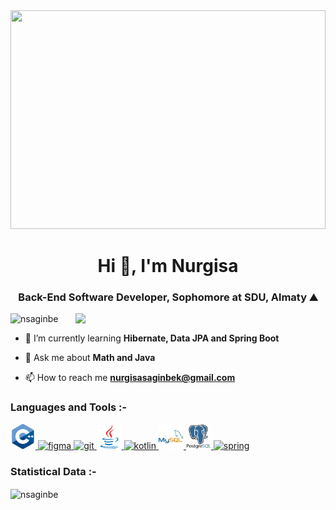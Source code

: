 <img width="100%" height="350px" src='https://media1.tenor.com/m/eGyuTQF1MNsAAAAd/aaaa.gif'>

<h1 align="center">Hi 👋, I'm Nurgisa</h1>
<h3 align="center">Back-End Software Developer, Sophomore at SDU, Almaty ⛰️</h3>
<img align="right" width="400" src='https://i.gifer.com/1uHR.gif'>

<p align="left"> <img src="https://komarev.com/ghpvc/?username=nsaginbe&label=wtf%20is%20this%20number&color=0e75b6&style=flat" alt="nsaginbe"/></p>

- 🌱 I’m currently learning **Hibernate, Data JPA and Spring Boot**

- 💬 Ask me about **Math and Java**

- 📫 How to reach me **nurgisasaginbek@gmail.com**

<h3 align="left">Languages and Tools :-</h3>
<p align="left"> <a href="https://www.w3schools.com/cpp/" target="_blank" rel="noreferrer"> <img src="https://raw.githubusercontent.com/devicons/devicon/master/icons/cplusplus/cplusplus-original.svg" alt="cplusplus" width="40" height="40"/> </a> <a href="https://www.figma.com/" target="_blank" rel="noreferrer"> <img src="https://www.vectorlogo.zone/logos/figma/figma-icon.svg" alt="figma" width="40" height="40"/> </a> <a href="https://git-scm.com/" target="_blank" rel="noreferrer"> <img src="https://www.vectorlogo.zone/logos/git-scm/git-scm-icon.svg" alt="git" width="40" height="40"/> </a> <a href="https://www.java.com" target="_blank" rel="noreferrer"> <img src="https://raw.githubusercontent.com/devicons/devicon/master/icons/java/java-original.svg" alt="java" width="40" height="40"/> </a> <a href="https://kotlinlang.org" target="_blank" rel="noreferrer"> <img src="https://www.vectorlogo.zone/logos/kotlinlang/kotlinlang-icon.svg" alt="kotlin" width="40" height="40"/> </a> <a href="https://www.mysql.com/" target="_blank" rel="noreferrer"> <img src="https://raw.githubusercontent.com/devicons/devicon/master/icons/mysql/mysql-original-wordmark.svg" alt="mysql" width="40" height="40"/> </a> <a href="https://www.postgresql.org" target="_blank" rel="noreferrer"> <img src="https://raw.githubusercontent.com/devicons/devicon/master/icons/postgresql/postgresql-original-wordmark.svg" alt="postgresql" width="40" height="40"/> </a> <a href="https://spring.io/" target="_blank" rel="noreferrer"> <img src="https://www.vectorlogo.zone/logos/springio/springio-icon.svg" alt="spring" width="40" height="40"/> </a> </p>

<h3>Statistical Data :-</h3>
<p><img align="center"
    src="https://github-readme-stats.vercel.app/api/top-langs?username=nsaginbe&show_icons=true&locale=en&bg_color=0d1117&text_color=ffffff&layout=compact"
    alt="nsaginbe" 
    bg_color=#808080/></p>
